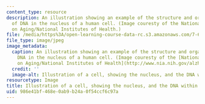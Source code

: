 ```yaml
---
content_type: resource
description: An illustration showing an example of the structure and organization
  of DNA in the nucleus of a human cell. (Image couresty of the National Institute
  on Aging/National Institutes of Health.)
file: /media/https%3A/open-learning-course-data-rc.s3.amazonaws.com/7-60-cell-biology-structure-and-functions-of-the-nucleus-spring-2010/986e41bf468e0ab9b24a0f54ccf6c97a_7-60s10-th.jpg
file_type: image/jpeg
image_metadata:
  caption: An illustration showing an example of the structure and organization of
    DNA in the nucleus of a human cell. (Image couresty of the [National Institute
    on Aging/National Institutes of Health](http://www.nia.nih.gov/alzheimers).)
  credit: ''
  image-alt: Illustration of a cell, showing the nucleus, and the DNA within the nucleus.
resourcetype: Image
title: Illustration of a cell, showing the nucleus, and the DNA within the nucleus
uid: 986e41bf-468e-0ab9-b24a-0f54ccf6c97a
---
```

